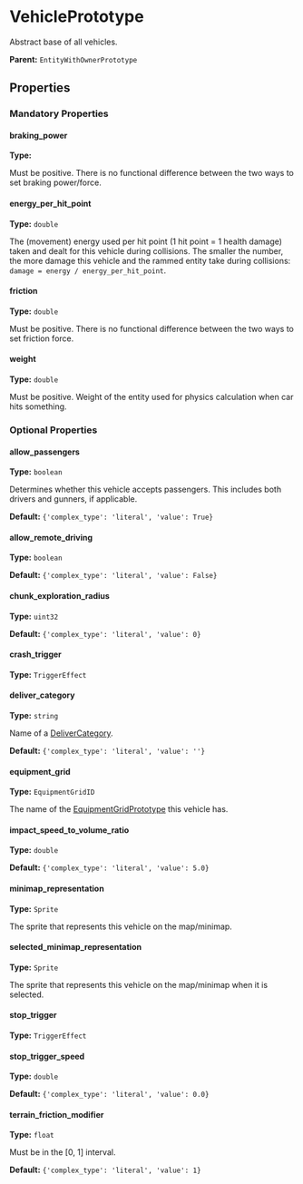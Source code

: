 # VehiclePrototype

Abstract base of all vehicles.

**Parent:** `EntityWithOwnerPrototype`

## Properties

### Mandatory Properties

#### braking_power

**Type:** 

Must be positive. There is no functional difference between the two ways to set braking power/force.

#### energy_per_hit_point

**Type:** `double`

The (movement) energy used per hit point (1 hit point = 1 health damage) taken and dealt for this vehicle during collisions. The smaller the number, the more damage this vehicle and the rammed entity take during collisions: `damage = energy / energy_per_hit_point`.

#### friction

**Type:** `double`

Must be positive. There is no functional difference between the two ways to set friction force.

#### weight

**Type:** `double`

Must be positive. Weight of the entity used for physics calculation when car hits something.

### Optional Properties

#### allow_passengers

**Type:** `boolean`

Determines whether this vehicle accepts passengers. This includes both drivers and gunners, if applicable.

**Default:** `{'complex_type': 'literal', 'value': True}`

#### allow_remote_driving

**Type:** `boolean`



**Default:** `{'complex_type': 'literal', 'value': False}`

#### chunk_exploration_radius

**Type:** `uint32`



**Default:** `{'complex_type': 'literal', 'value': 0}`

#### crash_trigger

**Type:** `TriggerEffect`



#### deliver_category

**Type:** `string`

Name of a [DeliverCategory](prototype:DeliverCategory).

**Default:** `{'complex_type': 'literal', 'value': ''}`

#### equipment_grid

**Type:** `EquipmentGridID`

The name of the [EquipmentGridPrototype](prototype:EquipmentGridPrototype) this vehicle has.

#### impact_speed_to_volume_ratio

**Type:** `double`



**Default:** `{'complex_type': 'literal', 'value': 5.0}`

#### minimap_representation

**Type:** `Sprite`

The sprite that represents this vehicle on the map/minimap.

#### selected_minimap_representation

**Type:** `Sprite`

The sprite that represents this vehicle on the map/minimap when it is selected.

#### stop_trigger

**Type:** `TriggerEffect`



#### stop_trigger_speed

**Type:** `double`



**Default:** `{'complex_type': 'literal', 'value': 0.0}`

#### terrain_friction_modifier

**Type:** `float`

Must be in the [0, 1] interval.

**Default:** `{'complex_type': 'literal', 'value': 1}`

